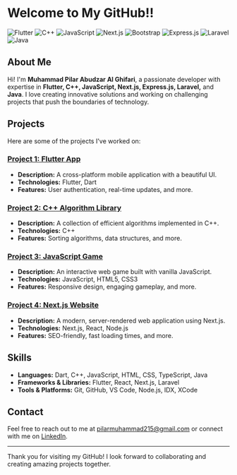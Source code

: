 # Welcome to My GitHub!!

![Flutter](https://img.shields.io/badge/Flutter-02569B?style=for-the-badge&logo=flutter&logoColor=white)
![C++](https://img.shields.io/badge/C%2B%2B-00599C?style=for-the-badge&logo=c%2B%2B&logoColor=white)
![JavaScript](https://img.shields.io/badge/JavaScript-323330?style=for-the-badge&logo=javascript&logoColor=F7DF1E)
![Next.js](https://img.shields.io/badge/Next.js-000000?style=for-the-badge&logo=nextdotjs&logoColor=white)
![Bootstrap](https://img.shields.io/badge/Bootstrap-563D7C?style=for-the-badge&logo=bootstrap&logoColor=white)
![Express.js](https://img.shields.io/badge/Express.js-000000?style=for-the-badge&logo=express&logoColor=white)
![Laravel](https://img.shields.io/badge/Laravel-FF2D20?style=for-the-badge&logo=laravel&logoColor=white)
![Java](https://img.shields.io/badge/Java-007396?style=for-the-badge&logo=java&logoColor=white)

## About Me
Hi! I'm **Muhammad Pilar Abudzar Al Ghifari**, a passionate developer with expertise in **Flutter, C++, JavaScript, Next.js, Express.js, Laravel,** and **Java**. I love creating innovative solutions and working on challenging projects that push the boundaries of technology.

## Projects
Here are some of the projects I've worked on:

### [Project 1: Flutter App](https://github.com/yourusername/flutter-app)
- **Description:** A cross-platform mobile application with a beautiful UI.
- **Technologies:** Flutter, Dart
- **Features:** User authentication, real-time updates, and more.

### [Project 2: C++ Algorithm Library](https://github.com/yourusername/cpp-algorithm-library)
- **Description:** A collection of efficient algorithms implemented in C++.
- **Technologies:** C++
- **Features:** Sorting algorithms, data structures, and more.

### [Project 3: JavaScript Game](https://github.com/yourusername/javascript-game)
- **Description:** An interactive web game built with vanilla JavaScript.
- **Technologies:** JavaScript, HTML5, CSS3
- **Features:** Responsive design, engaging gameplay, and more.

### [Project 4: Next.js Website](https://github.com/yourusername/nextjs-website)
- **Description:** A modern, server-rendered web application using Next.js.
- **Technologies:** Next.js, React, Node.js
- **Features:** SEO-friendly, fast loading times, and more.

## Skills
- **Languages:** Dart, C++, JavaScript, HTML, CSS, TypeScript, Java
- **Frameworks & Libraries:** Flutter, React, Next.js, Laravel
- **Tools & Platforms:** Git, GitHub, VS Code, Node.js, IDX, XCode

## Contact
Feel free to reach out to me at [pilarmuhammad215@gmail.com](mailto:pilarmuhammad215@gmail.com) or connect with me on [LinkedIn](https://www.linkedin.com/in/yourprofile).

---

Thank you for visiting my GitHub! I look forward to collaborating and creating amazing projects together.
